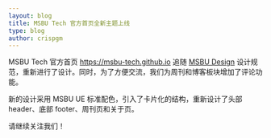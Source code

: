 ```yaml
---
layout: blog
title: MSBU Tech 官方首页全新主题上线
type: blog
author: crispgm
---
```


MSBU Tech 官方首页 <https://msbu-tech.github.io> 追随 [MSBU Design](https://github.com/msbu-fe/msbu-design) 设计规范，重新进行了设计。同时，为了方便交流，我们为周刊和博客板块增加了评论功能。

新的设计采用 MSBU UE 标准配色，引入了卡片化的结构，重新设计了头部 header、底部 footer、周刊页和关于页。

请继续关注我们！
